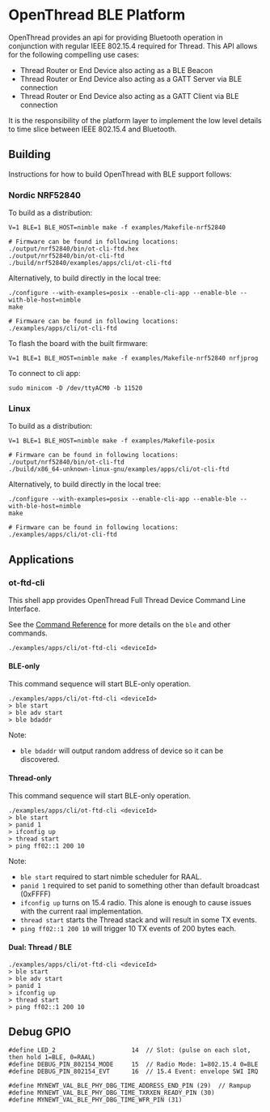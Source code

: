 # OpenThread BLE Platform

OpenThread provides an api for providing Bluetooth operation in conjunction
with regular IEEE 802.15.4 required for Thread.  This API allows for the
following compelling use cases:

- Thread Router or End Device also acting as a BLE Beacon
- Thread Router or End Device also acting as a GATT Server via BLE connection
- Thread Router or End Device also acting as a GATT Client via BLE connection

It is the responsibility of the platform layer to implement the low level
details to time slice between IEEE 802.15.4 and Bluetooth.

## Building

Instructions for how to build OpenThread with BLE support follows:

### Nordic NRF52840

To build as a distribution:

```./bootstrap
V=1 BLE=1 BLE_HOST=nimble make -f examples/Makefile-nrf52840

# Firmware can be found in following locations:
./output/nrf52840/bin/ot-cli-ftd.hex
./output/nrf52840/bin/ot-cli-ftd
./build/nrf52840/examples/apps/cli/ot-cli-ftd
```

Alternatively, to build directly in the local tree:

```
./configure --with-examples=posix --enable-cli-app --enable-ble --with-ble-host=nimble
make

# Firmware can be found in following locations:
./examples/apps/cli/ot-cli-ftd
```

To flash the board with the built firmware:

```
V=1 BLE=1 BLE_HOST=nimble make -f examples/Makefile-nrf52840 nrfjprog
```

To connect to cli app:

```
sudo minicom -D /dev/ttyACM0 -b 11520
```

### Linux

To build as a distribution:

```./bootstrap
V=1 BLE=1 BLE_HOST=nimble make -f examples/Makefile-posix

# Firmware can be found in following locations:
./output/nrf52840/bin/ot-cli-ftd
./build/x86_64-unknown-linux-gnu/examples/apps/cli/ot-cli-ftd
```

Alternatively, to build directly in the local tree:

```
./configure --with-examples=posix --enable-cli-app --enable-ble --with-ble-host=nimble
make

# Firmware can be found in following locations:
./examples/apps/cli/ot-cli-ftd
```

## Applications

### ot-ftd-cli ###

This shell app provides OpenThread Full Thread Device Command Line Interface.

See the [Command Reference](https://github.com/turon/openthread-bh/blob/nimble/raal/src/cli/README.md#ble) for more details on the `ble` and other commands.

```
./examples/apps/cli/ot-ftd-cli <deviceId>
```

#### BLE-only

This command sequence will start BLE-only operation.

```
./examples/apps/cli/ot-ftd-cli <deviceId>
> ble start
> ble adv start
> ble bdaddr
```

Note:

* `ble bdaddr` will output random address of device so it can be discovered.

#### Thread-only

This command sequence will start BLE-only operation.

```
./examples/apps/cli/ot-ftd-cli <deviceId> 
> ble start
> panid 1
> ifconfig up
> thread start
> ping ff02::1 200 10
```

Note:

* `ble start` required to start nimble scheduler for RAAL.
* `panid 1` required to set panid to something other than default broadcast (0xFFFF)
* `ifconfig up` turns on 15.4 radio.  This alone is enough to cause issues with the current raal implementation.
* `thread start` starts the Thread stack and will result in some TX events.
* `ping ff02::1 200 10` will trigger 10 TX events of 200 bytes each.

#### Dual: Thread / BLE

```
./examples/apps/cli/ot-ftd-cli <deviceId> 
> ble start
> ble adv start
> panid 1
> ifconfig up
> thread start
> ping ff02::1 200 10
```

## Debug GPIO

```
#define LED_2                     14  // Slot: (pulse on each slot, then hold 1=BLE, 0=RAAL)
#define DEBUG_PIN_802154_MODE     15  // Radio Mode: 1=802.15.4 0=BLE
#define DEBUG_PIN_802154_EVT      16  // 15.4 Event: envelope SWI IRQ

#define MYNEWT_VAL_BLE_PHY_DBG_TIME_ADDRESS_END_PIN (29)  // Rampup
#define MYNEWT_VAL_BLE_PHY_DBG_TIME_TXRXEN_READY_PIN (30) 
#define MYNEWT_VAL_BLE_PHY_DBG_TIME_WFR_PIN (31)
```
